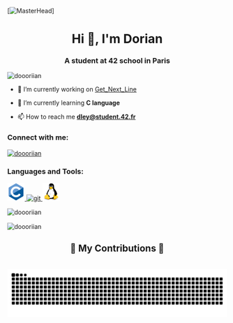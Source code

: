 [![MasterHead](https://1.bp.blogspot.com/-7A4WynwLsM...)]

<h1 align="center">Hi 👋, I'm Dorian</h1>
<h3 align="center">A student at 42 school in Paris</h3>

<p align="left"> <img src="https://komarev.com/ghpvc/?username=doooriian&label=Profile%20views&color=0e75b6&style=flat" alt="doooriian" /> </p>

- 🔭 I’m currently working on [Get_Next_Line](https://github.com/doooriian/Get_next_line)

- 🌱 I’m currently learning **C language**

- 📫 How to reach me **dley@student.42.fr**

<h3 align="left">Connect with me:</h3>
<p align="left">
<a href="https://instagram.com/doooriian" target="blank"><img align="center" src="https://raw.githubusercontent.com/rahuldkjain/github-profile-readme-generator/master/src/images/icons/Social/instagram.svg" alt="doooriian" height="30" width="40" /></a>
</p>

<h3 align="left">Languages and Tools:</h3>
<p align="left"> <a href="https://www.cprogramming.com/" target="_blank" rel="noreferrer"> <img src="https://raw.githubusercontent.com/devicons/devicon/master/icons/c/c-original.svg" alt="c" width="40" height="40"/> </a> <a href="https://git-scm.com/" target="_blank" rel="noreferrer"> <img src="https://www.vectorlogo.zone/logos/git-scm/git-scm-icon.svg" alt="git" width="40" height="40"/> </a> <a href="https://www.linux.org/" target="_blank" rel="noreferrer"> <img src="https://raw.githubusercontent.com/devicons/devicon/master/icons/linux/linux-original.svg" alt="linux" width="40" height="40"/> </a> </p>

<p><img align="center" src="https://github-readme-stats.vercel.app/api/top-langs?username=doooriian&show_icons=true&locale=en&layout=compact" alt="doooriian" /></p>

<p><img align="center" src="https://github-readme-streak-stats.herokuapp.com/?user=doooriian&" alt="doooriian" /></p>

<div align="center">
  <h2>🐍 My Contributions 🐍</h2>
  <br>
  <img alt="snake eating my contributions" src="https://raw.githubusercontent.com/doooriian/doooriian/output/github-contribution-grid-snake.svg" />
  
  <br/><br/><br/>
</div>

